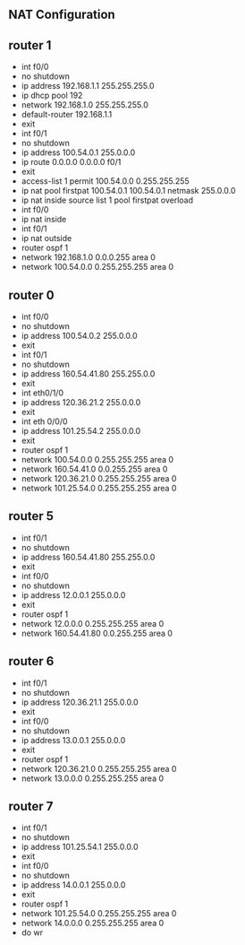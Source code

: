 ## NAT Configuration

## router 1 

- int f0/0
- no shutdown
- ip address 192.168.1.1 255.255.255.0
- ip dhcp pool 192
- network 192.168.1.0 255.255.255.0
- default-router 192.168.1.1
- exit
- int f0/1
- no shutdown
- ip address 100.54.0.1 255.0.0.0
- ip route 0.0.0.0 0.0.0.0 f0/1
- exit
- access-list 1 permit 100.54.0.0 0.255.255.255
- ip nat pool firstpat 100.54.0.1  100.54.0.1 netmask 255.0.0.0
- ip nat inside source list 1 pool firstpat overload 
- int f0/0
- ip nat inside 
- int f0/1
- ip nat outside
- router ospf 1
- network 192.168.1.0 0.0.0.255 area 0
- network 100.54.0.0 0.255.255.255 area 0

## router 0
- int f0/0
- no shutdown
- ip address 100.54.0.2 255.0.0.0
- exit
- int f0/1
- no shutdown
- ip address 160.54.41.80 255.255.0.0
- exit
- int eth0/1/0
- ip address 120.36.21.2 255.0.0.0
- exit
- int eth 0/0/0
- ip address 101.25.54.2 255.0.0.0
- exit
- router ospf 1
- network 100.54.0.0 0.255.255.255 area 0
- network 160.54.41.0 0.0.255.255 area 0
- network 120.36.21.0 0.255.255.255 area 0
- network 101.25.54.0 0.255.255.255 area 0

## router 5
- int f0/1
- no shutdown
- ip address 160.54.41.80 255.255.0.0
- exit
- int f0/0
- no shutdown
- ip address 12.0.0.1 255.0.0.0
- exit
- router ospf 1
- network 12.0.0.0 0.255.255.255 area 0
- network 160.54.41.80 0.0.255.255 area 0

## router 6
- int f0/1
- no shutdown
- ip address 120.36.21.1 255.0.0.0
- exit
- int f0/0
- no shutdown
- ip address 13.0.0.1 255.0.0.0
- exit
- router ospf 1
- network 120.36.21.0 0.255.255.255 area 0
- network 13.0.0.0 0.255.255.255 area 0

## router 7
- int f0/1
- no shutdown
- ip address 101.25.54.1 255.0.0.0
- exit
- int f0/0
- no shutdown
- ip address 14.0.0.1 255.0.0.0
- exit
- router ospf 1
- network 101.25.54.0 0.255.255.255 area 0
- network 14.0.0.0 0.255.255.255 area 0
- do wr 
